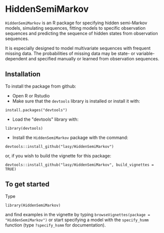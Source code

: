 <!-- badges: start -->
 <!--  [![Travis build status](https://travis-ci.com/lasy/HiddenSemiMarkov.svg?branch=master)](https://travis-ci.com/lasy/HiddenSemiMarkov) -->
  <!-- badges: end -->
  

# HiddenSemiMarkov

`HiddenSemiMarkov` is an R package for specifying hidden semi-Markov models, simulating sequences, fitting models to specific observation sequences and predicting the sequence of hidden states from observation sequences.

It is especially designed to model multivariate sequences with frequent missing data. The probabilities of missing data may be state- or variable-dependent and specified manually or learned from observation sequences.

## Installation

To install the package from github:
* Open R or Rstudio
* Make sure that the `devtools` library is installed or install it with:

`install.packages("devtools")`

* Load the "devtools" library with: 

`library(devtools)`

* Install the `HiddenSemiMarkov` package with the command:

`devtools::install_github("lasy/HiddenSemiMarkov")` 

or, if you wish to build the vignette for this package:

`devtools::install_github("lasy/HiddenSemiMarkov", build_vignettes = TRUE)` 


## To get started

Type 

`library(HiddenSemiMarkov)` 

and find examples in the vignette by typing `browseVignettes(package = "HiddenSemiMarkov")` 
or start specifying a model with the `specify_hsmm` function (type `?specify_hsmm` for documentation).
